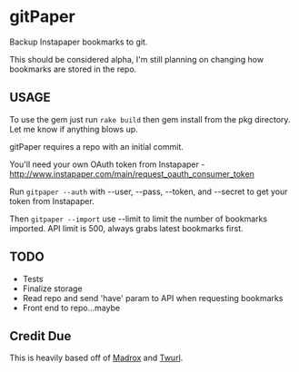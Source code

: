 # gitPaper

Backup Instapaper bookmarks to git.

This should be considered alpha, I'm still planning on changing how bookmarks are stored in the repo.

## USAGE

To use the gem just run `rake build` then gem install from the pkg directory. Let me know if anything blows up.

gitPaper requires a repo with an initial commit.

You'll need your own OAuth token from Instapaper - http://www.instapaper.com/main/request_oauth_consumer_token

Run `gitpaper --auth` with --user, --pass, --token, and --secret to get your token from Instapaper.

Then `gitpaper --import` use --limit to limit the number of bookmarks imported. API limit is 500, always grabs latest bookmarks first.

## TODO

* Tests
* Finalize storage
* Read repo and send 'have' param to API when requesting bookmarks
* Front end to repo...maybe

## Credit Due

This is heavily based off of [Madrox](http://github.com/technoweenie/madrox) and [Twurl](https://github.com/marcel/twurl).